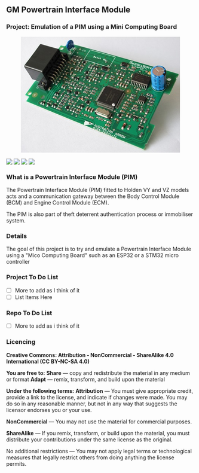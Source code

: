 ## GM Powertrain Interface Module <img alt="" align="right" src="https://img.shields.io/badge/IDE-Visual%20Studio-informational?style=flat&logo=Visual%20Studio&logoColor=white&color=5C2D91" /> <img alt="" align="right" src="https://img.shields.io/badge/Platform-ESP32/STM32-informational?style=flat&logo=Arduino&logoColor=white&color=00979D" /> <img alt="" align="right" src="https://img.shields.io/badge/%20-Holden-informational?style=flat&logoColor=white&color=8F8F8F" />

### **Project**: Emulation of a PIM using a Mini Computing Board <img alt="" align="right" src="https://img.shields.io/badge/Status-Research%20Phase-informational?style=flat&logoColor=white&color=73398D" />


<!-- Repo Cover Image -->
<p align="center">
<img alt="" align="center" src="https://github.com/CrashOverrideProductions/GM-PIM-Reverse-Engineering/blob/master/PIM%20Images/PIM_003.jpg?raw=true" />
</p>

<!-- Repo Stats -->
<img align="center" src="https://img.shields.io/github/commit-activity/m/CrashOverrideProductions/GM-PIM-Reverse-Engineering"> <img align="center" src="https://img.shields.io/github/last-commit/CrashOverrideProductions/GM-PIM-Reverse-Engineering"> <img align="center" src="https://img.shields.io/github/languages/code-size/CrashOverrideProductions/GM-PIM-Reverse-Engineering"> <img align="center" src="https://img.shields.io/github/directory-file-count/CrashOverrideProductions/GM-PIM-Reverse-Engineering">

<!-- Other Intro -->
### What is a Powertrain Interface Module (PIM)
The Powertrain Interface Module (PIM) fitted to Holden VY and VZ models acts and a communication gateway between the Body Control Module (BCM) and Engine Control Module (ECM). 

The PIM is also part of theft deterrent authentication process or immobiliser system. 

<!-- Repo Intro -->
### Details
The goal of this project is to try and emulate a Powertrain Interface Module using a "Mico Computing Board" such as an ESP32 or a STM32 micro controller

<!-- To Do List -->
### Project To Do List
- [ ] More to add as I think of it
- [ ] List Items Here

### Repo To Do List
- [ ] More to add as i think of it


<!-- Licencing Always at the Bottom -->
### Licencing <img alt="" align="right" src="https://img.shields.io/badge/Licence-CC--BY--NC--SA--4.0-informational?style=flat&logo=Creative%20Commons&logoColor=white&color=EF9421" />

**Creative Commons: Attribution - NonCommercial - ShareAlike 4.0 International (CC BY-NC-SA 4.0)**

**You are free to:**
**Share** — copy and redistribute the material in any medium or format
**Adapt** — remix, transform, and build upon the material

**Under the following terms:**
**Attribution** — You must give appropriate credit, provide a link to the license, and indicate if changes were made. You may do so in any reasonable manner, but not in any way that suggests the licensor endorses you or your use.

**NonCommercial** — You may not use the material for commercial purposes.

**ShareAlike** — If you remix, transform, or build upon the material, you must distribute your contributions under the same license as the original.

No additional restrictions — You may not apply legal terms or technological measures that legally restrict others from doing anything the license permits.
